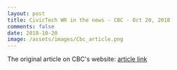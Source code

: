 ```yaml
---
layout: post
title: CivicTech WR in the news - CBC - Oct 20, 2018
comments: false
date: 2018-10-20
image: /assets/images/Cbc_article.png
---
```

The original article on CBC's website: [article link](https://www.cbc.ca/news/canada/kitchener-waterloo/waterloo-region-organizations-voter-information-surveys-1.4870468)